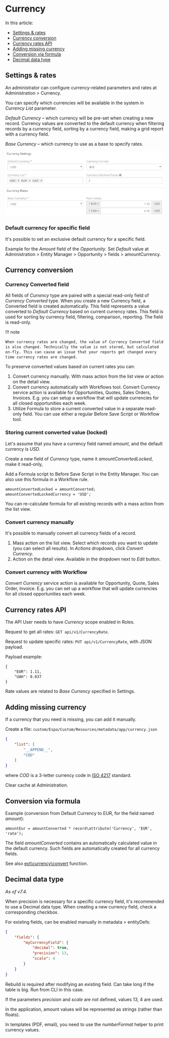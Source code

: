 # Currency

In this article:

* [Settings & rates](#settings-rates)
* [Currency conversion](#currency-conversion)
* [Currency rates API](#currency-rates-api)
* [Adding missing currency](#adding-missing-currency)
* [Conversion via formula](#conversion-via-formula)
* [Decimal data type](#decimal-data-type)

## Settings & rates

An administrator can configure currency-related parameters and rates at Administration > Currency.

You can specify which currencies will be available in the system in *Currency List* parameter.

*Default Currency* – which currency will be pre-set when creating a new record. Currency values are converted to the default currency when filtering records by a currency field, sorting by a currency field, making a grid report with a currency field.

*Base Currency* – which currency to use as a base to specify rates.

![BPM example](https://raw.githubusercontent.com/espocrm/documentation/master/docs/_static/images/administration/currency-settings.png)

### Default currency for specific field

It's possible to set an exclusive default currency for a specific field.

Example for the *Amount* field of the *Opportunity*. Set *Default* value at Administration > Entity Manager > Opportunity > fields > amountCurrency.

## Currency conversion

### Currency Converted field

All fields of *Currency* type are paired with a special read-only field of *Currency Converted* type. When you create a new Currency field, a Converted field is created automatically. This field represents a value converted to *Default Currency* based on current currency rates. This field is used for sorting by currency field, filtering, comparison, reporting. The field is read-only.

!!! note

    When currency rates are changed, the value of Currency Converted field is also changed. Technically the value is not stored, but calculated on-fly. This can cause an issue that your reports get changed every time currency rates are changed.

To preserve converted values based on current rates you can:

1. Convert currency manually. With mass action from the list view or action on the detail view.
2. Convert currency automatically with Workflows tool. Convert Currency service action is available for Opportunities, Quotes, Sales Orders, Invoices. E.g. you can setup a workflow that will update currencies for all closed opportunities each week.
3. Utilize Formula to store a current converted value in a separate read-only field. You can use either a regular Before Save Script or Workflow tool.

### Storing current converted value (locked)

Let's assume that you have a currency field named *amount*, and the default currency is *USD*.

Create a new field of *Currency* type, name it *amountConvertedLocked*, make it read-only,

Add a Formula script to Before Save Script in the Entity Manager. You can also use this formula in a Workflow rule.

```
amountConvertedLocked = amountConverted;
amountConvertedLockedCurrency = 'USD';
```

You can re-calculate formula for all existing records with a mass action from the list view.

### Convert currency manually

It's possible to manually convert all currency fields of a record.

1. Mass action on the list view. Select which records you want to update (you can select all results). In *Actions* dropdown, click *Convert Currency*.
2. Action on the detail view. Available in the dropdown next to *Edit* button.

### Convert currency with Workflow

*Convert Currency* service action is available for Opportunity, Quote, Sales Order, Invoice. E.g. you can set up a workflow that will update currencies for all closed opportunities each week.

## Currency rates API

The API User needs to have *Currency* scope enabled in Roles.

Request to get all rates: `GET api/v1/CurrencyRate`.

Request to update specific rates: `PUT api/v1/CurrencyRate`, with JSON payload.

Payload example:

```
{
    "EUR": 1.11,
    "UAH": 0.037
}
```

Rate values are related to *Base Currency* specified in Settings.

## Adding missing currency

If a currency that you need is missing, you can add it manually.

Create a file: `custom/Espo/Custom/Resources/metadata/app/currency.json`

```json
{
    "list": [
        "__APPEND__",
        "COD"
    ]
}

```

where *COD* is a 3-letter currency code in [ISO 4217](https://en.wikipedia.org/wiki/ISO_4217) standard.

Clear cache at Administration.

## Conversion via formula

Example (conversion from Default Currency to EUR, for the field named *amount*):

```
amountEur = amountConverted * record\attribute('Currency', 'EUR', 'rate');
```

The field *amountConverted* contains an automatically calculated value in the default currency. Such fields are automatically created for all currency fields.

See also [ext\currency\convert](formula/ext.md#extcurrencyconvert) function.

## Decimal data type

*As of v7.4.*

When precision is necessary for a specific currency field, it's recommended to use a Decimal data type. When creating a new currency field, check a corresponding checkbox.

For existing fields, can be enabled manually in metadata > entityDefs:

```json
{
    "fields": {
        "myCurrencyField": {
            "decimal": true,
            "precision": 13,
            "scale": 4 
        }
    }
}
```

Rebuild is required after modifying an existing field. Can take long if the table is big. Run from CLI in this case.

If the parameters *precision* and *scale* are not defined, values 13, 4 are used.

In the application, amount values will be represented as strings (rather than floats). 

In templates (PDF, email), you need to use the *numberFormat* helper to print currency values.
